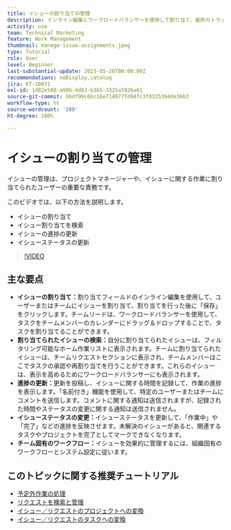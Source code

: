 ```yaml
---
title: イシューの割り当ての管理
description: インライン編集とワークロードバランサーを使用して割り当て、進捗のトラッキングと更新、イシューステータスの変更、チーム固有のワークフローの遵守を行い、シームレスなプロジェクト実行を実現することで、Workfront でイシューを効果的に管理します。
activity: use
team: Technical Marketing
feature: Work Management
thumbnail: manage-issue-assignments.jpeg
type: Tutorial
role: User
level: Beginner
last-substantial-update: 2023-05-26T00:00:00Z
recommendations: noDisplay,catalog
jira: KT-10071
exl-id: 1d82e588-a986-4d83-b3b5-3325a5926a61
source-git-commit: bbdf99c6bc1be714077fd94fc3f8325394de36b3
workflow-type: ht
source-wordcount: '289'
ht-degree: 100%

---
```


# イシューの割り当ての管理

イシューの管理は、プロジェクトマネージャーや、イシューに関する作業に割り当てられたユーザーの重要な責務です。

このビデオでは、以下の方法を説明します。

* イシューの割り当て
* イシュー割り当てを検索
* イシューの進捗の更新
* イシューステータスの更新

>[!VIDEO](https://video.tv.adobe.com/v/3419931/?quality=12&learn=on&enablevpops=1)

## 主な要点

* **イシューの割り当て：**&#x200B;割り当てフィールドのインライン編集を使用して、ユーザーまたはチームにイシューを割り当て、割り当てを行った後に「保存」をクリックします。チームリードは、ワークロードバランサーを使用して、タスクをチームメンバーのカレンダーにドラッグ＆ドロップすることで、タスクを割り当てることができます。
* **割り当てられたイシューの検索：**&#x200B;自分に割り当てられたイシューは、フィルタリング可能なホーム作業リストに表示されます。チームに割り当てられたイシューは、チームリクエストセクションに表示され、チームメンバーはここでタスクの承認や再割り当てを行うことができます。これらのイシューは、表示を高めるためにワークロードバランサーにも表示されます。
* **進捗の更新：**&#x200B;更新を投稿し、イシューに関する時間を記録して、作業の進捗を表示します。「名前付き」機能を使用して、特定のユーザーまたはチームにコメントを送信します。コメントに関する通知は送信されますが、記録された時間やステータスの変更に関する通知は送信されません。
* **イシューステータスの変更：**&#x200B;イシューステータスを更新して、「作業中」や「完了」などの進捗を反映させます。未解決のイシューがあると、関連するタスクやプロジェクトを完了としてマークできなくなります。
* **チーム固有のワークフロー：**&#x200B;イシューを効果的に管理するには、組織固有のワークフローとシステム設定に従います。


## このトピックに関する推奨チュートリアル

* [予定外作業の処理](/help/manage-work/issues-requests/handle-unplanned-work.md)
* [リクエストを検索と管理](/help/manage-work/issues-requests/find-requests.md)
* [イシュー／リクエストのプロジェクトへの変換](/help/manage-work/issues-requests/create-a-project-from-a-request.md)
* [イシュー／リクエストのタスクへの変換](/help/manage-work/issues-requests/convert-issues-to-other-work-items.md)
